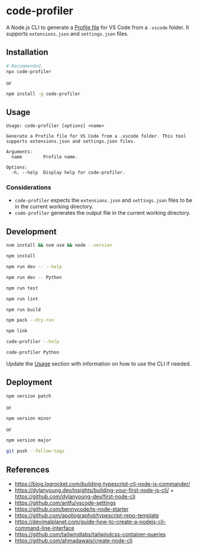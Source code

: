 # code-profiler

A Node.js CLI to generate a [Profile file](https://code.visualstudio.com/updates/v1_75#_profiles) for VS Code from a `.vscode` folder. It supports `extensions.json` and `settings.json` files.

## Installation

```bash
# Recommended.
npx code-profiler
```

or

```bash
npm install -g code-profiler
```

## Usage

```text
Usage: code-profiler [options] <name>

Generate a Profile file for VS Code from a .vscode folder. This tool supports extensions.json and settings.json files.

Arguments:
  name        Profile name.

Options:
  -h, --help  Display help for code-profiler.
```

### Considerations

- `code-profiler` expects the `extensions.json` and `settings.json` files to be in the current working directory.
- `code-profiler` generates the output file in the current working directory.

## Development

```bash
nvm install && nvm use && node --version
```

```bash
npm install
```

```bash
npm run dev -- --help
```

```bash
npm run dev -- Python
```

```bash
npm run test
```

```bash
npm run lint
```

```bash
npm run build
```

```bash
npm pack --dry-run
```

```bash
npm link
```

```bash
code-profiler --help
```

```bash
code-profiler Python
```

Update the [Usage](#usage) section with information on how to use the CLI if needed.

## Deployment

```bash
npm version patch
```

or

```bash
npm version minor
```

or

```bash
npm version major
```

```bash
git push --follow-tags
```

## References

- https://blog.logrocket.com/building-typescript-cli-node-js-commander/
- https://dylanyoung.dev/insights/building-your-first-node-js-cli/ + https://github.com/dylanyoung-dev/first-node-cli
- https://github.com/antfu/vscode-settings
- https://github.com/bennycode/ts-node-starter
- https://github.com/apollographql/typescript-repo-template
- https://devimalplanet.com/guide-how-to-create-a-nodejs-cli-command-line-interface
- https://github.com/tailwindlabs/tailwindcss-container-queries
- https://github.com/ahmadawais/create-node-cli
